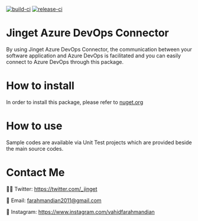 [![build-ci](https://github.com/VahidFarahmandian/jinget-azuredevops-connector/actions/workflows/build.yml/badge.svg)](https://github.com/VahidFarahmandian/jinget-azuredevops-connector/actions/workflows/build.yml) [![release-ci](https://github.com/VahidFarahmandian/jinget-azuredevops-connector/actions/workflows/release.yml/badge.svg)](https://github.com/VahidFarahmandian/jinget-azuredevops-connector/actions/workflows/release.yml)

# Jinget Azure DevOps Connector

By using Jinget Azure DevOps Connector, the communication between your software application and Azure DevOps is facilitated and you can easily connect to Azure DevOps through this package.

# How to install
In order to install this package, please refer to [nuget.org](https://www.nuget.org/packages/Jinget.AzureDevOps.Connector "nuget.org")

# How to use
Sample codes are available via Unit Test projects which are provided beside the main source codes.

# Contact Me
👨‍💻 Twitter: https://twitter.com/_jinget

📧 Email: farahmandian2011@gmail.com

📣 Instagram: https://www.instagram.com/vahidfarahmandian
